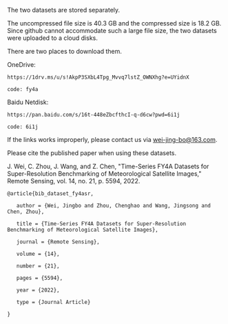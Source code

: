 The two datasets are stored separately.

The uncompressed file size is 40.3 GB and the compressed size is 18.2 GB. Since github cannot accommodate such a large file size, the two datasets were uploaded to a cloud disks.


There are two places to download them.

OneDrive: 

    https://1drv.ms/u/s!AkpP3SXbL4Tpg_Mvvq7lstZ_OWNXhg?e=UYidnX 
    
    code: fy4a
    
Baidu Netdisk:

    https://pan.baidu.com/s/16t-448eZbcfthcI-q-d6cw?pwd=6i1j 
    
    code: 6i1j
    
    
If the links works improperly, please contact us via wei-jing-bo@163.com.


Please cite the published paper when using these datasets.

J. Wei, C. Zhou, J. Wang, and Z. Chen, "Time-Series FY4A Datasets for Super-Resolution Benchmarking of Meteorological Satellite Images," Remote Sensing, vol. 14, no. 21, p. 5594, 2022.

    @article{bib_dataset_fy4asr,
    
       author = {Wei, Jingbo and Zhou, Chenghao and Wang, Jingsong and Chen, Zhou},
       
       title = {Time-Series FY4A Datasets for Super-Resolution Benchmarking of Meteorological Satellite Images},
       
       journal = {Remote Sensing},
       
       volume = {14},
       
       number = {21},
       
       pages = {5594},
       
       year = {2022},
       
       type = {Journal Article}
       
    }
